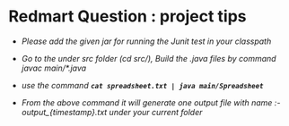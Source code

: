 # Redmart Question : project tips

*  _Please add the given jar for running the Junit test in your classpath_

*  _Go to the under src folder (cd src/), Build the .java files by command javac main/\*.java_

*  _use the command **`cat spreadsheet.txt | java main/Spreadsheet`**_
 
*  _From the above command it will generate one output file with name :- output\_{timestamp}.txt under your current folder_


